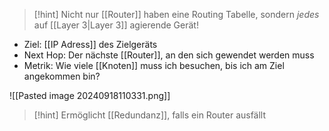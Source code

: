 > [!hint] Nicht nur [[Router]] haben eine Routing Tabelle, sondern _jedes_ auf [[Layer 3|Layer 3]] agierende Gerät!

- Ziel: [[IP Adress]] des Zielgeräts
- Next Hop: Der nächste [[Router]], an den sich gewendet werden muss
- Metrik: Wie viele [[Knoten]] muss ich besuchen, bis ich am Ziel angekommen bin?

![[Pasted image 20240918110331.png]]

> [!hint] Ermöglicht [[Redundanz]], falls ein Router ausfällt